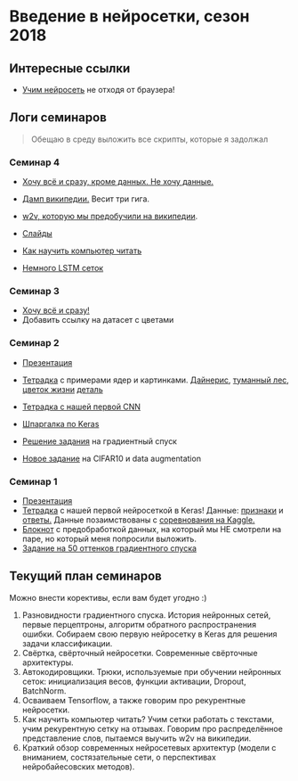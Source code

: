 # Введение в нейросетки, сезон 2018

## Интересные ссылки

* [Учим нейросеть](https://playground.tensorflow.org) не отходя от браузера!


## Логи семинаров

> Обещаю в среду выложить все скрипты, которые я задолжал

### Семинар 4

* [Хочу всё и сразу, кроме данных. Не хочу данные.](https://github.com/FUlyankin/neural_networks/blob/master/HSE_2018/sem_4.zip)
* [Дамп википедии.](https://yadi.sk/d/Ddcl3nAiDO2CKQ) Весит три гига.
* [w2v, которую мы предобучили на википедии]( ).

* [Слайды](https://github.com/FUlyankin/neural_networks/blob/master/HSE_2018/sem_4/nn_slides_4.pdf)
* [Как научить компьютер читать](http://nbviewer.jupyter.org/github/FUlyankin/neural_networks/blob/master/HSE_2018/sem_4/4.1%20wikipedia_w2v.ipynb)
* [Немного LSTM сеток](http://nbviewer.jupyter.org/github/FUlyankin/neural_networks/blob/master/HSE_2018/sem_4/4.2%20LSTM_sentment_w2v.ipynb)


### Семинар 3

* [Хочу всё и сразу!](https://github.com/FUlyankin/neural_networks/blob/master/HSE_2018/sem_3.zip)
* Добавить ссылку на датасет с цветами

### Семинар 2

* [Презентация](https://github.com/FUlyankin/neural_networks/blob/master/HSE_2018/sem_2/nn_slides_2.pdf)
* [Тетрадка](http://nbviewer.jupyter.org/github/FUlyankin/neural_networks/blob/master/HSE_2018/sem_2/1.%20Convolution.ipynb)  с примерами ядер и картинками.  [Дайнерис](https://github.com/FUlyankin/neural_networks/blob/master/HSE_2018/sem_2/denny.jpg), [туманный лес](https://github.com/FUlyankin/neural_networks/blob/master/HSE_2018/sem_2/forest.jpg), [цветок жизни](https://github.com/FUlyankin/neural_networks/blob/master/HSE_2018/sem_2/girl.png) [деталь](https://github.com/FUlyankin/neural_networks/blob/master/HSE_2018/sem_2/detal.PNG)
* [Тетрадка с нашей первой CNN](http://nbviewer.jupyter.org/github/FUlyankin/neural_networks/blob/master/HSE_2018/sem_2/2.%20CNN_MNIST.ipynb)
* [Шпаргалка по Keras](https://github.com/FUlyankin/neural_networks/blob/master/HSE_2018/sem_2/Keras_Cheat_Sheet_Python.pdf)

* [Решение задания](http://nbviewer.jupyter.org/github/FUlyankin/neural_networks/blob/master/HSE_2018/sem_1/hw1_part1_gradient_solution.ipynb) на градиентный спуск
* [Новое задание](http://nbviewer.jupyter.org/github/FUlyankin/neural_networks/blob/master/HSE_2018/sem_2/3.%20Keras_CNN.ipynb) на CIFAR10 и data augmentation


### Семинар 1

* [Презентация](https://github.com/FUlyankin/neural_networks/blob/master/HSE_2018/sem_1/slides.pdf)
* [Тетрадка](http://nbviewer.jupyter.org/github/FUlyankin/neural_networks/blob/master/HSE_2018/sem_1/Keras_classification_intro.ipynb) с нашей первой нейросеткой в Keras! Данные: [признаки](https://github.com/FUlyankin/neural_networks/blob/master/HSE_2018/sem_1/X_cat.csv) и [ответы.](https://github.com/FUlyankin/neural_networks/blob/master/HSE_2018/sem_1/y_cat.csv) Данные позаимствованы с [соревнования на Kaggle.](https://www.kaggle.com/c/shelter-animal-outcomes)
* [Блокнот](http://nbviewer.jupyter.org/github/FUlyankin/neural_networks/blob/master/HSE_2018/sem_1/original_cats/cats_data_prep.ipynb) с предобработкой данных, на который мы НЕ смотрели на паре, но который меня попросили выложить.
* [Задание на 50 оттенков градиентного спуска](http://nbviewer.jupyter.org/github/FUlyankin/neural_networks/blob/master/HSE_2018/sem_1/hw1_part1_gradient.ipynb)


## Текущий план семинаров

Можно внести корективы, если вам будет угодно :)

1. Разновидности градиентного спуска. История нейронных сетей, первые перцептроны, алгоритм обратного распространения ошибки. Собираем свою первую нейросетку в Keras для решения задачи классификации.
2. Свёртка, свёрточный нейросетки. Современные свёрточные архитектуры.
3. Автокодировщики. Трюки, используемые при обучении нейронных сеток: инициализация весов, функции активации, Dropout, BatchNorm.
4. Осваиваем Tensorflow, а также говорим про рекурентные нейросетки.
5. Как научить компьютер читать? Учим сетки работать с текстами, учим рекурентную сетку на отзывах. Говорим про распределённое представление слов, пытаемся выучить w2v на википедии.
6. Краткий обзор современных нейросетевых архитектур (модели с вниманием, состязательные сети, о перспективах нейробайесовских методов).
